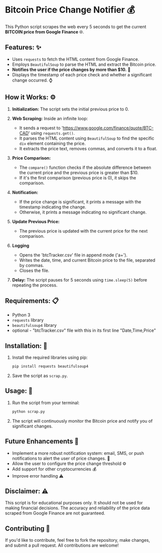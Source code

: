 # Bitcoin Price Change Notifier 💰

This Python script scrapes the web every 5 seconds to get the current **BITCOIN price from Google Finance** 🌐.

## **Features:** ✨
- Uses `requests` to fetch the HTML content from Google Finance.
- Employs `BeautifulSoup` to parse the HTML and extract the Bitcoin price.
- **Notifies the user if the price changes by more than $10.** 🔔
- Displays the timestamp of each price check and whether a significant change occurred. ⌚

## **How it Works:** ⚙️
1.  **Initialization:** The script sets the initial previous price to 0.
2.  **Web Scraping:** Inside an infinite loop:
    *   It sends a request to 'https://www.google.com/finance/quote/BTC-CAD' using `requests.get()`.
    *   It parses the HTML content using `BeautifulSoup` to find the specific `div` element containing the price.
    *   It extracts the price text, removes commas, and converts it to a float.

3.  **Price Comparison:**
    *   The `compare()` function checks if the absolute difference between the current price and the previous price is greater than $10.
    *   If it's the first comparison (previous price is 0), it skips the comparison.

4.  **Notification:**
    *   If the price change is significant, it prints a message with the timestamp indicating the change.
    *   Otherwise, it prints a message indicating no significant change.

5.  **Update Previous Price:**
    *   The previous price is updated with the current price for the next comparison.

6. **Logging**
    *   Opens the 'btcTracker.csv' file in append mode ('a+').
    *   Writes the date, time, and current Bitcoin price to the file, separated by commas.
    *   Closes the file.

7. **Delay:** The script pauses for 5 seconds using `time.sleep(5)` before repeating the process.

## **Requirements:** 📋
*   Python 3
*   `requests` library
*   `beautifulsoup4` library
*   optional - "btcTracker.csv" file with this in its first line "Date,Time,Price"

## **Installation:** 💾
1.  Install the required libraries using pip:
    ```bash
    pip install requests beautifulsoup4
    ```
2.  Save the script as `scrap.py`.

## **Usage:** 🚀
1.  Run the script from your terminal:
    ```bash
    python scrap.py
    ```
2.  The script will continuously monitor the Bitcoin price and notify you of significant changes.

## **Future Enhancements** 🚀
- Implement a more robust notification system: email, SMS, or push notifications to alert the user of price changes. 💌
- Allow the user to configure the price change threshold ⚙️
- Add support for other cryptocurrencies 💰
- Improve error handling ⚠️

## **Disclaimer:** ⚠️
This script is for educational purposes only. It should not be used for making financial decisions. The accuracy and reliability of the price data scraped from Google Finance are not guaranteed.

## Contributing 🤝
If you'd like to contribute, feel free to fork the repository, make changes, and submit a pull request. All contributions are welcome!

